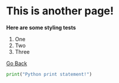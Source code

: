 # This is another page!

**Here are some styling tests**

1. One
2. Two
3. Three 

[Go Back](https://nisharu3.github.io/cse15l-lab-reports/)


```Python
print("Python print statement!")
```
